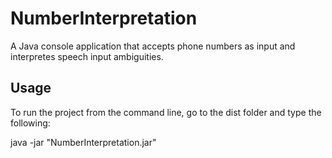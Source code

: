 # NumberInterpretation

A Java console application that accepts phone numbers as input and
interpretes speech input ambiguities.

## Usage
To run the project from the command line, go to the dist folder and
type the following:

java -jar "NumberInterpretation.jar" 
